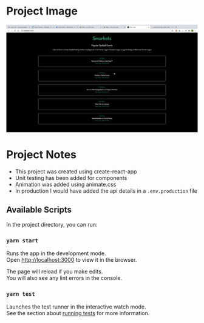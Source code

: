# Project Image
<img src="public/smarkets-challenge.gif">

# Project Notes
- This project was created using create-react-app
- Unit testing has been added for components
- Animation was added using animate.css
- In production I would have added the api details in a ```.env.production``` file



## Available Scripts

In the project directory, you can run:

### `yarn start`

Runs the app in the development mode.\
Open [http://localhost:3000](http://localhost:3000) to view it in the browser.

The page will reload if you make edits.\
You will also see any lint errors in the console.

### `yarn test`

Launches the test runner in the interactive watch mode.\
See the section about [running tests](https://facebook.github.io/create-react-app/docs/running-tests) for more information.
